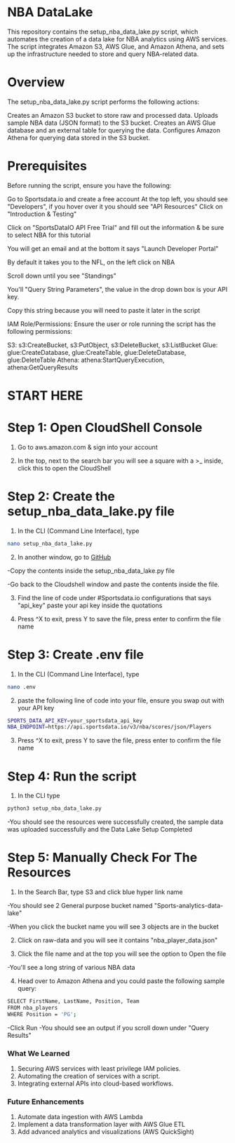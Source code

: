 # NBA DataLake
This repository contains the setup_nba_data_lake.py script, which automates the creation of a data lake for NBA analytics using AWS services. The script integrates Amazon S3, AWS Glue, and Amazon Athena, and sets up the infrastructure needed to store and query NBA-related data.

# Overview
The setup_nba_data_lake.py script performs the following actions:

Creates an Amazon S3 bucket to store raw and processed data.
Uploads sample NBA data (JSON format) to the S3 bucket.
Creates an AWS Glue database and an external table for querying the data.
Configures Amazon Athena for querying data stored in the S3 bucket.

# Prerequisites
Before running the script, ensure you have the following:

Go to Sportsdata.io and create a free account
At the top left, you should see "Developers", if you hover over it you should see "API Resources"
Click on "Introduction & Testing"

Click on "SportsDataIO API Free Trial" and fill out the information & be sure to select NBA for this tutorial

You will get an email and at the bottom it says "Launch Developer Portal"

By default it takes you to the NFL, on the left click on NBA

Scroll down until you see "Standings"

You'll "Query String Parameters", the value in the drop down box is your API key. 

Copy this string because you will need to paste it later in the script

IAM Role/Permissions: Ensure the user or role running the script has the following permissions:

S3: s3:CreateBucket, s3:PutObject, s3:DeleteBucket, s3:ListBucket
Glue: glue:CreateDatabase, glue:CreateTable, glue:DeleteDatabase, glue:DeleteTable
Athena: athena:StartQueryExecution, athena:GetQueryResults

# START HERE 
# Step 1: Open CloudShell Console

1. Go to aws.amazon.com & sign into your account

2. In the top, next to the search bar you will see a square with a >_ inside, click this to open the CloudShell

# Step 2: Create the setup_nba_data_lake.py file
1. In the CLI (Command Line Interface), type
```bash
nano setup_nba_data_lake.py
```


2. In another window, go to [GitHub](https://github.com/alahl1/NBADataLake)

-Copy the contents inside the setup_nba_data_lake.py file

-Go back to the Cloudshell window and paste the contents inside the file.

3. Find the line of code under #Sportsdata.io configurations that says "api_key" 
paste your api key inside the quotations

4. Press ^X to exit, press Y to save the file, press enter to confirm the file name 


# Step 3: Create .env file
1. In the CLI (Command Line Interface), type
```bash
nano .env
```
2. paste the following line of code into your file, ensure you swap out with your API key
```bash
SPORTS_DATA_API_KEY=your_sportsdata_api_key
NBA_ENDPOINT=https://api.sportsdata.io/v3/nba/scores/json/Players
```

3. Press ^X to exit, press Y to save the file, press enter to confirm the file name 


# Step 4: Run the script
1. In the CLI type
```bash
python3 setup_nba_data_lake.py
```
-You should see the resources were successfully created, the sample data was uploaded successfully and the Data Lake Setup Completed

# Step 5: Manually Check For The Resources
1. In the Search Bar, type S3 and click blue hyper link name

-You should see 2 General purpose bucket named "Sports-analytics-data-lake"

-When you click the bucket name you will see 3 objects are in the bucket

2. Click on raw-data and you will see it contains "nba_player_data.json"

3. Click the file name and at the top you will see the option to Open the file

-You'll see a long string of various NBA data

4. Head over to Amazon Athena and you could paste the following sample query:
```bash
SELECT FirstName, LastName, Position, Team
FROM nba_players
WHERE Position = 'PG';
```

-Click Run
-You should see an output if you scroll down under "Query Results"

### **What We Learned**
1. Securing AWS services with least privilege IAM policies.
2. Automating the creation of services with a script.
3. Integrating external APIs into cloud-based workflows.


### **Future Enhancements**
1. Automate data ingestion with AWS Lambda
2. Implement a data transformation layer with AWS Glue ETL
3. Add advanced analytics and visualizations (AWS QuickSight)

